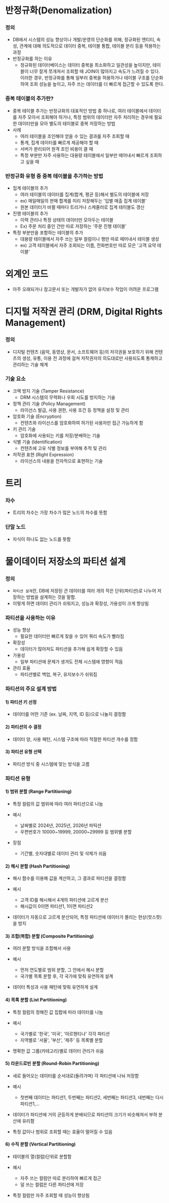 # 반정규화(Denomalization)

### 정의

- DB에서 시스템의 성능 향상이나 개발/운영의 단순화를 위해, 정규화된 엔티티, 속성, 관계에 대해 의도적으로 데이터 중복, 테이블 통합, 테이블 분리 등을 적용하는 과정
- 반정규화를 하는 이유
  - 정규화된 데이터베이스는 데이터 중복을 최소화하고 일관성을 높이지만, 테이블이 너무 잘게 쪼개져서 조회할 때 JOIN이 많아지고 속도가 느려질 수 있다. 이러한 경우, 반정규화를 통해 일부러 중복을 허용하거나 테이블 구조를 단순화하여 조회 성능을 높이고, 자주 쓰는 데이터를 더 빠르게 접근할 수 있도록 한다.

### 중복 테이블의 추가란?

- 중복 테이블 추가는 반정규화의 대표적인 방법 중 하나로, 여러 테이블에서 데이터를 자주 모아서 조회해야 하거나, 특정 범위의 데이터만 자주 처리하는 경우에 필요한 데이터만을 모아 별도의 테이블로 중복 저장하는 방법
- 사례
  - 여러 테이블을 조인해야 얻을 수 있는 결과를 자주 조회할 때
  - 통계, 집계 데이터를 빠르게 제공해야 할 때
  - 서버가 분리되어 원격 조인 비용이 클 때
  - 특정 부분만 자주 사용하는 대용량 테이블에서 일부만 떼어내서 빠르게 조회하고 싶을 때

### 반정규화 유형 중 중복 테이블을 추가하는 방법

- 집계 테이블의 추가
  - 여러 테이블의 데이터를 집계(합계, 평균 등)해서 별도의 테이블에 저장
  - ex) 매일매일의 판매 합계를 미리 저장해두는 '입별 매출 집계 테이블'
  - 원본 데이터가 바뀔 때마다 트리거나 스케줄러로 집계 테이블도 갱신
- 진행 테이블의 추가
  - 이력 관리나 특정 상태의 데이터만 모아두는 테이블
  - Ex) 주문 처리 중인 건만 따로 저장하는 '주문 진행 테이블'
- 특정 부분만을 포함하는 테이블의 추가
  - 대용량 테이블에서 자주 쓰는 일부 컬럼이나 행만 따로 떼어내서 테이블 생성
  - ex) 고객 테이블에서 자주 조회되는 이름, 전화번호만 따로 모은 '고객 요약 테이블'

# 외계인 코드

- 아주 오래되거나 참고문서 또는 개발자가 없어 유지보수 작업이 어려운 프로그램

# 디지털 저작권 관리 (DRM, Digital Rights Management)

### 정의

- 디지털 컨텐츠 (음악, 동영상, 문서, 소프트웨어 등)의 저각권을 보호하기 위해 컨텐츠의 생성, 유통, 이용 전 과정에 걸쳐 저작권자의 의도대로만 사용되도록 통제하고 관리하는 기술 체계

### 기술 요소

- 크랙 방지 기술 (Tamper Resistance)
  - DRM 시스템의 무력화나 우회 시도를 방지하는 기술
- 정책 관리 기술 (Policy Management)
  - 라이선스 발급, 사용 권한, 사용 조건 등 정책을 설정 및 관리
- 암호화 기술 (Encryption)
  - 컨텐츠와 라이선스를 암호화하여 허가된 사용자만 접근 가능하게 함
- 키 관리 기술
  - 암호화에 사용되는 키를 저장/분배하는 기술
- 식별 기술 (Identification)
  - 컨텐츠에 고유 식별 정보를 부여해 추적 및 관리
- 저작권 표현 (Right Expression)
  - 라이선스의 내용을 전자적으로 표현하는 기술

# 트리

### 차수

- 트리의 차수는 가장 차수가 많은 노드의 차수를 뜻함

### 단말 노드

- 자식이 하나도 없는 노드를 뜻함

# 물이데이터 저장소의 파티션 설계

### 정의

- `파티션 설계`란, DB에 저장된 큰 데이터를 여러 개의 작은 단위(파티션)로 나누어 저장하는 방법을 설계하는 것을 말함.
- 이렇게 하면 데이터 관리가 쉬워지고, 성능과 확장성, 가용성이 크게 향상됨

### 파티션을 사용하는 이유

- 성능 향상
  - 필요한 데이터만 빠르게 찾을 수 있어 쿼리 속도가 빨라짐
- 확장성
  - 데이터가 많아져도 파티션을 추가해 쉽게 확장할 수 있음
- 가용성
  - 일부 파티션에 문제가 생겨도 전체 시스템에 영향이 적음
- 관리 효율
  - 파티션별로 백업, 복구, 유지보수가 쉬워짐

### 파티션의 주요 설계 방법

#### 1) 파티션 키 선정

- 데이터를 어떤 기준 (ex. 날짜, 지역, ID 등)으로 나눌지 결정함

#### 2) 파티션의 수 결정

- 데이터 양, 사용 패턴, 시스템 구조에 따라 적절한 파티션 개수를 정함

#### 3) 파티션 유형 선택

- 파티션 방식 중 시스템에 맞는 방식을 고름

### 파티션 유형

#### 1) 범위 분할 (Range Partitioning)

- 특정 컬럼의 값 범위에 따라 여러 파티션으로 나눔

- 예시
  - 날짜별로 2024년, 2025년, 2026년 파틱션
  - 우편번호가 10000~19999, 20000~29999 등 범위별 분할
- 장점
  - 기간별, 숫자대별로 데이터 관리 및 삭제가 쉬움

#### 2) 해시 분할 (Hash Partitioning)

- 해시 함수를 이용해 값을 계산하고, 그 결과로 파티션을 결정함

- 예시

  - 고객 ID를 해시해서 4개의 파티션에 고르게 분산
  - 해시값이 0이면 파티션1, 1이면 파티션2

- 데이터가 자동으로 고르게 분산되어, 특정 파티션에 데이터가 몰리는 현상(핫스팟)을 방지

#### 3) 조합(복합) 분할 (Composite Partitioning)

- 여러 분할 방식을 조합해서 사용

- 예시

  - 먼저 연도별로 범위 분할, 그 안에서 해시 분할
  - 국가별 목록 분할 후, 각 국가에 맞춰 유연하게 설계

- 데이터 특성과 사용 패턴에 맞춰 유연하게 설계

#### 4) 목록 분할 (List Partitioning)

- 특정 컬럼의 정해진 값 집합에 따라 데이터를 나눔

- 예시

  - 국가별로 '한국', '미국', '아르헨티나' 각각 파티션
  - 지역별로 '서울', '부산', '제주' 등 목록별 분할

- 명확한 값 그룹(카테고리)별로 데이터 관리가 쉬움

#### 5) 라운드로빈 분할 (Round-Robin Partitioning)

- 새로 들어오는 데이터를 순서대로(돌려가며) 각 파티션에 나눠 저장함

- 예시

  - 첫번째 데이터는 파티션1, 두번째는 파티션2, 세번째는 파티션3, 네번째는 다시 파티션1,...

- 데이터가 파티션에 거의 균등하게 분배되므로 파티션의 크기가 비슷해져서 부하 분산에 유리함

- 특정 값이나 범위로 조회할 때는 효율이 떨어질 수 있음

#### 6) 수직 분할 (Vertical Partitioning)

- 테이블의 열(컬럼)단위로 분할함

- 예시

  - 자주 쓰는 컬럼만 따로 분리하여 빠르게 접근
  - 덜 쓰는 컬럼은 다른 파티션에 저장

- 특정 컬럼만 자주 조회할 때 성능이 향상됨
